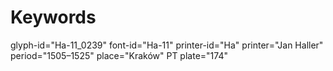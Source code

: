 # Keywords
glyph-id="Ha-11_0239"
font-id="Ha-11"
printer-id="Ha"
printer="Jan Haller"
period="1505–1525"
place="Kraków"
PT plate="174"
